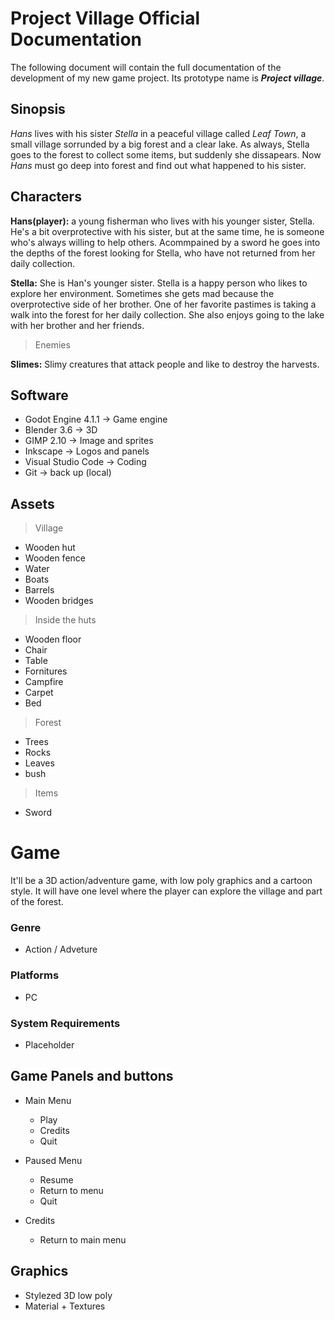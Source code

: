 # Project Village Official Documentation

The following document will contain the full documentation of the development of my new game project. Its prototype name is ***Project village***.

## Sinopsis
*Hans* lives with his sister *Stella* in a peaceful village called *Leaf Town*, a small village sorrunded by a big forest and a clear lake.
As always, Stella goes to the forest to collect some items, but suddenly she dissapears.
Now *Hans* must go deep into forest and find out what happened to his sister.

## Characters
**Hans(player):** a young fisherman who lives with his younger sister, Stella. He's a bit overprotective with his sister, but at the same time, he is someone who's always willing to help others. Acommpained by a sword he goes into the depths of the forest looking for Stella, who have not returned from her daily collection.

**Stella:** She is Han's younger sister. Stella is a happy person who likes to explore her environment. Sometimes she gets mad because the overprotective side of her brother. One of her favorite pastimes is taking a walk into the forest for her daily collection. She also enjoys going to the lake with her brother and her friends.

> Enemies

**Slimes:** Slimy creatures that attack people and like to destroy the harvests.

## Software
* Godot Engine 4.1.1 -> Game engine
* Blender 3.6 -> 3D
* GIMP 2.10 -> Image and sprites
* Inkscape -> Logos and panels
* Visual Studio Code -> Coding
* Git -> back up (local)

## Assets
> Village
* Wooden hut
* Wooden fence
* Water
* Boats
* Barrels
* Wooden bridges

> Inside the huts
* Wooden floor
* Chair
* Table
* Fornitures
* Campfire
* Carpet
* Bed

>Forest
* Trees
* Rocks
* Leaves
* bush

> Items
* Sword

# Game
It'll be a 3D action/adventure game, with low poly graphics and a cartoon style.
It will have one level where the player can explore the village and part of the forest.

### Genre
* Action / Adveture

### Platforms
* PC

### System Requirements
* Placeholder

## Game Panels and buttons
* Main Menu
    * Play
    * Credits
    * Quit

* Paused Menu
    * Resume
    * Return to menu
    * Quit

* Credits
    * Return to main menu

## Graphics
* Stylezed 3D low poly
* Material + Textures
